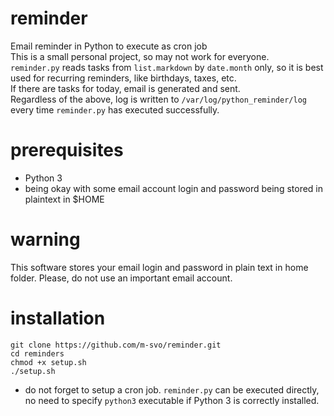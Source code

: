 # reminder  
Email reminder in Python to execute as cron job  
This is a small personal project, so may not work for everyone.  
`reminder.py` reads tasks from `list.markdown` by `date.month` only, so it is best used for recurring reminders, like birthdays, taxes, etc.  
If there are tasks for today, email is generated and sent.  
Regardless of the above, log is written to `/var/log/python_reminder/log` every time `reminder.py` has executed successfully.  

# prerequisites  
- Python 3  
- being okay with some email account login and password being stored in plaintext in $HOME  

# warning  
This software stores your email login and password in plain text in home folder. Please, do not use an important email account.  

# installation  
```
git clone https://github.com/m-svo/reminder.git
cd reminders
chmod +x setup.sh
./setup.sh
```
- do not forget to setup a cron job. `reminder.py` can be executed directly, no need to specify `python3` executable if Python 3 is correctly installed.
